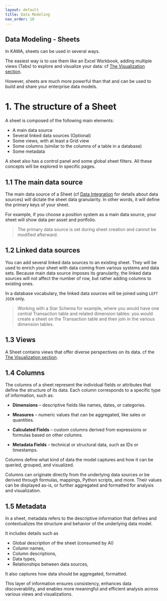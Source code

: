 ```yaml
---
layout: default
title: Data Modeling
nav_order: 10
---
```


Data Modeling - Sheets
---

In KAWA, sheets can be used in several ways.

The easiest way is to use them like an Excel Workbook, adding multiple views (Tabs) to explore and visualize your data: cf [The Visualization section](./04_00_visualization).


However, sheets are much more powerful than that and can be used to build and share your enterprise data models.

# 1. The structure of a Sheet

A sheet is composed of the following main elements:

- A main data source
- Several linked data sources (Optional)
- Some views, with at least a Grid view
- Some columns (similar to the columns of a table in a database)
- Some metadata

A sheet also has a control panel and some global sheet filters.
All these concepts will be explored in specific pages.

## 1.1 The main data source

The main data source of a Sheet (cf [Data Integration](./01_00_data_integration) for details about data sources) will dictate the sheet data granularity. In other words, it will define the primary keys of your sheet. 

For example, if you choose a position system as a main data source, your sheet will show data per asset and portfolio.

> The primary data source is set during sheet creation and cannot be modified afterward.


## 1.2 Linked data sources

You can add several linked data sources to an existing sheet. They will be used to enrich your sheet with data coming from various systems and data sets. Because main data source imposes its granularity, the linked data sources will not affect the number of row, but rather adding columns to existing ones. 

In a database vocabulary, the linked data sources will be joined using `LEFT JOIN` only.

> Working with a Star Schema for example, where you would have one central Transaction table and related dimension tables: you would create a sheet on the Transaction table and then join in the various dimension tables.

## 1.3 Views

A Sheet contains views that offer diverse perspectives on its data. cf the [The Visualization section](./04_00_visualization).

## 1.4 Columns

The columns of a sheet represent the individual fields or attributes that define the structure of its data. Each column corresponds to a specific type of information, such as:

- __Dimensions__ – descriptive fields like names, dates, or categories.

- __Measures__ – numeric values that can be aggregated, like sales or quantities.

- __Calculated Fields__ – custom columns derived from expressions or formulas based on other columns.

- __Metadata Fields__ – technical or structural data, such as IDs or timestamps.

Columns define what kind of data the model captures and how it can be queried, grouped, and visualized.

Columns can originate directly from the underlying data sources or be derived through formulas, mappings, Python scripts, and more. Their values can be displayed as-is, or further aggregated and formatted for analysis and visualization.


## 1.5 Metadata

In a sheet, metadata refers to the descriptive information that defines and contextualizes the structure and behavior of the underlying data model.

It includes details such as 
- Global description of the sheet (consumed by AI)
- Column names,
- Column descriptions, 
- Data types, 
- Relationships between data sources, 

It also captures how data should be aggregated, formatted.

This layer of information ensures consistency, enhances data discoverability, and enables more meaningful and efficient analysis across various views and visualizations.

